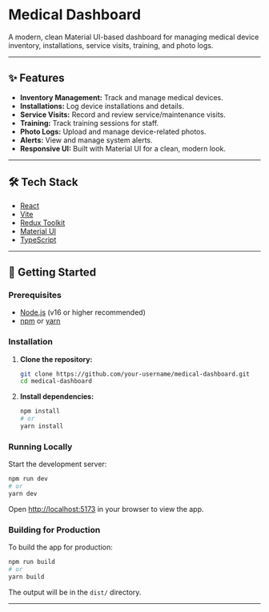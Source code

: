 # Medical Dashboard

A modern, clean Material UI-based dashboard for managing medical device inventory, installations, service visits, training, and photo logs.

---

## ✨ Features

- **Inventory Management:** Track and manage medical devices.
- **Installations:** Log device installations and details.
- **Service Visits:** Record and review service/maintenance visits.
- **Training:** Track training sessions for staff.
- **Photo Logs:** Upload and manage device-related photos.
- **Alerts:** View and manage system alerts.
- **Responsive UI:** Built with Material UI for a clean, modern look.

---

## 🛠️ Tech Stack

- [React](https://react.dev/)
- [Vite](https://vitejs.dev/)
- [Redux Toolkit](https://redux-toolkit.js.org/)
- [Material UI](https://mui.com/)
- [TypeScript](https://www.typescriptlang.org/)

---

## 🚀 Getting Started

### Prerequisites

- [Node.js](https://nodejs.org/) (v16 or higher recommended)
- [npm](https://www.npmjs.com/) or [yarn](https://yarnpkg.com/)

### Installation

1. **Clone the repository:**
   ```bash
   git clone https://github.com/your-username/medical-dashboard.git
   cd medical-dashboard
   ```

2. **Install dependencies:**
   ```bash
   npm install
   # or
   yarn install
   ```

### Running Locally

Start the development server:

```bash
npm run dev
# or
yarn dev
```

Open [http://localhost:5173](http://localhost:5173) in your browser to view the app.

### Building for Production

To build the app for production:

```bash
npm run build
# or
yarn build
```

The output will be in the `dist/` directory.

---
